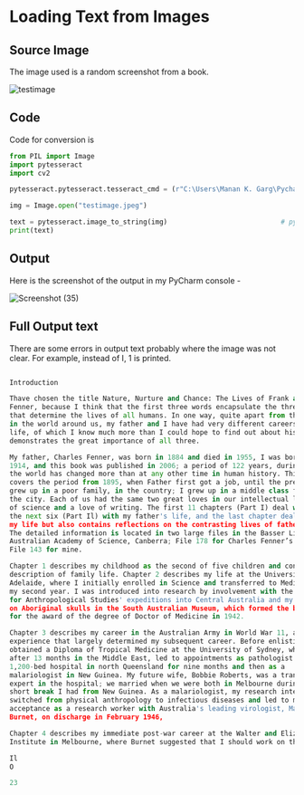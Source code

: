 # Loading Text from Images 

## Source Image

The image used is a random screenshot from a book.

![testimage](https://user-images.githubusercontent.com/62146744/80125347-2c772c00-85af-11ea-9807-084f45898441.jpeg)

## Code 

Code for conversion is 

```python
from PIL import Image
import pytesseract
import cv2

pytesseract.pytesseract.tesseract_cmd = (r"C:\Users\Manan K. Garg\PycharmProjects\practice\venv\Lib\site-packages\tesseract.exe") # path for tesseract application

img = Image.open("testimage.jpeg")

text = pytesseract.image_to_string(img)                            # pytesseract converts text in image to UTF - 8 format text
print(text)
```

## Output 

Here is the screenshot of the output in my PyCharm console - 

![Screenshot (35)](https://user-images.githubusercontent.com/62146744/80127960-abba2f00-85b2-11ea-966c-e2180c7256b9.png)


## Full Output text

There are some errors in output text probably where the image was not clear. For example, instead of I, 1 is printed.
```python

Introduction

Thave chosen the title Nature, Nurture and Chance: The Lives of Frank and Charles
Fenner, because I think that the first three words encapsulate the three elements
that determine the lives of all humans. In one way, quite apart from the changes
in the world around us, my father and I have had very different careers, yet my
life, of which I know much more than I could hope to find out about his, clearly
demonstrates the great importance of all three.

My father, Charles Fenner, was born in 1884 and died in 1955, I was born in
1914, and this book was published in 2006; a period of 122 years, during which
the world has changed more than at any other time in human history. This book
covers the period from 1895, when Father first got a job, until the present. He
grew up in a poor family, in the country; I grew up in a middle class family, in
the city. Each of us had the same two great loves in our intellectual lives: a love
of science and a love of writing. The first 11 chapters (Part I) deal with my career,
the next six (Part Il) with my father's life, and the last chapter deals mainly with
my life but also contains reflections on the contrasting lives of father and son.
The detailed information is located in two large files in the Basser Library,
Australian Academy of Science, Canberra; File 178 for Charles Fenner’s life and
File 143 for mine.

Chapter 1 describes my childhood as the second of five children and contains a
description of family life. Chapter 2 describes my life at the University of
Adelaide, where I initially enrolled in Science and transferred to Medicine in
my second year. I was introduced into research by involvement with the Board
for Anthropological Studies' expeditions into Central Australia and my research
on Aboriginal skulls in the South Australian Museum, which formed the basis
for the award of the degree of Doctor of Medicine in 1942.

Chapter 3 describes my career in the Australian Army in World War 11, an
experience that largely determined my subsequent career. Before enlisting, 1
obtained a Diploma of Tropical Medicine at the University of Sydney, which,
after 13 months in the Middle East, led to appointments as pathologist to a
1,200-bed hospital in north Queensland for nine months and then as a
malariologist in New Guinea. My future wife, Bobbie Roberts, was a transfusion
expert in the hospital; we married when we were both in Melbourne during a
short break I had from New Guinea. As a malariologist, my research interests
switched from physical anthropology to infectious diseases and led to my
acceptance as a research worker with Australia's leading virologist, Macfarlane
Burnet, on discharge in February 1946,

Chapter 4 describes my immediate post-war career at the Walter and Eliza Hall
Institute in Melbourne, where Burnet suggested that I should work on the

Il
O

23
```









